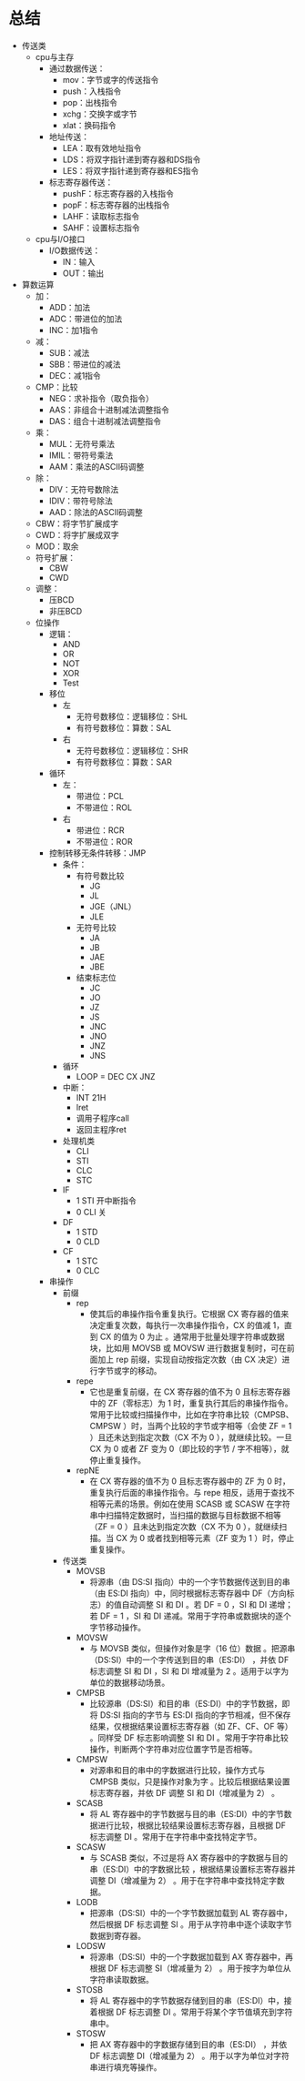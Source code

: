 # 总结

* 传送类
  * cpu与主存
    * 通过数据传送：
      * mov：字节或字的传送指令
      * push：入栈指令
      * pop：出栈指令
      * xchg：交换字或字节
      * xlat：换码指令
    * 地址传送：
      * LEA：取有效地址指令
      * LDS：将双字指针递到寄存器和DS指令
      * LES：将双字指针递到寄存器和ES指令
    * 标志寄存器传送：
      * pushF：标志寄存器的入栈指令
      * popF：标志寄存器的出栈指令
      * LAHF：读取标志指令
      * SAHF：设置标志指令
  * cpu与I/O接口
    * I/O数据传送：
      * IN：输入
      * OUT：输出
* 算数运算
  * 加：
    * ADD：加法
    * ADC：带进位的加法
    * INC：加1指令
  * 减：
    * SUB：减法
    * SBB：带进位的减法
    * DEC：减1指令
  * CMP：比较
    * NEG：求补指令（取负指令）
    * AAS：非组合十进制减法调整指令
    * DAS：组合十进制减法调整指令
  * 乘：
    * MUL：无符号乘法
    * IMIL：带符号乘法
    * AAM：乘法的ASCII码调整
  * 除：
    * DIV：无符号数除法
    * IDIV：带符号除法
    * AAD：除法的ASCII码调整
  * CBW：将字节扩展成字
  * CWD：将字扩展成双字
  * MOD：取余
  * 符号扩展：
    * CBW
    * CWD
  * 调整：
    * 压BCD
    * 非压BCD
  * 位操作
    * 逻辑：
      * AND
      * OR
      * NOT
      * XOR
      * Test
    * 移位
      * 左
        * 无符号数移位：逻辑移位：SHL
        * 有符号数移位：算数：SAL
      * 右
        * 无符号数移位：逻辑移位：SHR
        * 有符号数移位：算数：SAR
    * 循环
      * 左：
        * 带进位：PCL
        * 不带进位：ROL
      * 右
        * 带进位：RCR
        * 不带进位：ROR
    * 控制转移无条件转移：JMP
      * 条件：
        * 有符号数比较
          * JG
          * JL
          * JGE（JNL）
          * JLE
        * 无符号比较
          * JA
          * JB
          * JAE
          * JBE
        * 结束标志位
          * JC
          * JO
          * JZ
          * JS
          * JNC
          * JNO
          * JNZ
          * JNS
      * 循环
        * LOOP = DEC CX
          JNZ
      * 中断：
        * INT 21H
        * lret
        * 调用子程序call
        * 返回主程序ret
      * 处理机类
        * CLI
        * STI
        * CLC
        * STC
      * IF
        * 1 STI 开中断指令
        * 0 CLI 关
      * DF
        * 1  STD
        * 0  CLD
      * CF
        * 1 STC
        * 0 CLC
    * 串操作
      * 前缀
        * rep
          * 使其后的串操作指令重复执行。它根据 CX 寄存器的值来决定重复次数，每执行一次串操作指令，CX 的值减 1，直到 CX 的值为 0 为止 。通常用于批量处理字符串或数据块，比如用 MOVSB 或 MOVSW 进行数据复制时，可在前面加上 rep 前缀，实现自动按指定次数（由 CX 决定）进行字节或字的移动。
        * repe
          * 它也是重复前缀，在 CX 寄存器的值不为 0 且标志寄存器中的 ZF（零标志）为 1 时，重复执行其后的串操作指令。常用于比较或扫描操作中，比如在字符串比较（CMPSB、CMPSW ）时，当两个比较的字节或字相等（会使 ZF = 1 ）且还未达到指定次数（CX 不为 0 ），就继续比较。一旦 CX 为 0 或者 ZF 变为 0（即比较的字节 / 字不相等），就停止重复操作。
        * repNE
          * 在 CX 寄存器的值不为 0 且标志寄存器中的 ZF 为 0 时，重复执行后面的串操作指令。与 repe 相反，适用于查找不相等元素的场景。例如在使用 SCASB 或 SCASW 在字符串中扫描特定数据时，当扫描的数据与目标数据不相等（ZF = 0 ）且未达到指定次数（CX 不为 0 ），就继续扫描。当 CX 为 0 或者找到相等元素（ZF 变为 1 ）时，停止重复操作。
      * 传送类
        * MOVSB
          * 将源串（由 DS:SI 指向）中的一个字节数据传送到目的串（由 ES:DI 指向）中，同时根据标志寄存器中 DF（方向标志）的值自动调整 SI 和 DI 。若 DF = 0 ，SI 和 DI 递增；若 DF = 1 ，SI 和 DI 递减。常用于字符串或数据块的逐个字节移动操作。
        * MOVSW
          * 与 MOVSB 类似，但操作对象是字（16 位）数据 。把源串（DS:SI）中的一个字传送到目的串（ES:DI） ，并依 DF 标志调整 SI 和 DI ，SI 和 DI 增减量为 2 。适用于以字为单位的数据移动场景。
        * CMPSB
          * 比较源串（DS:SI）和目的串（ES:DI）中的字节数据，即将 DS:SI 指向的字节与 ES:DI 指向的字节相减，但不保存结果，仅根据结果设置标志寄存器（如 ZF、CF、OF 等） 。同样受 DF 标志影响调整 SI 和 DI 。常用于字符串比较操作，判断两个字符串对应位置字节是否相等。
        * CMPSW
          * 对源串和目的串中的字数据进行比较，操作方式与 CMPSB 类似，只是操作对象为字 。比较后根据结果设置标志寄存器，并依 DF 调整 SI 和 DI（增减量为 2） 。
        * SCASB
          * 将 AL 寄存器中的字节数据与目的串（ES:DI）中的字节数据进行比较，根据比较结果设置标志寄存器，且根据 DF 标志调整 DI 。常用于在字符串中查找特定字节。
        * SCASW
          * 与 SCASB 类似，不过是将 AX 寄存器中的字数据与目的串（ES:DI）中的字数据比较 ，根据结果设置标志寄存器并调整 DI（增减量为 2） 。用于在字符串中查找特定字数据。
        * LODB
          * 把源串（DS:SI）中的一个字节数据加载到 AL 寄存器中，然后根据 DF 标志调整 SI 。用于从字符串中逐个读取字节数据到寄存器。
        * LODSW
          * 将源串（DS:SI）中的一个字数据加载到 AX 寄存器中，再根据 DF 标志调整 SI（增减量为 2） 。用于按字为单位从字符串读取数据。
        * STOSB
          * 将 AL 寄存器中的字节数据存储到目的串（ES:DI）中，接着根据 DF 标志调整 DI 。常用于将某个字节值填充到字符串中。
        * STOSW
          * 把 AX 寄存器中的字数据存储到目的串（ES:DI） ，并依 DF 标志调整 DI（增减量为 2） 。用于以字为单位对字符串进行填充等操作。